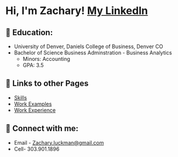 <h1>Hi, I'm Zachary!   <a href="https://www.linkedin.com/in/zachary-luckman-0a530b187/">My Linkedln</a>

<h2>🏫 Education:</h2>

- University of Denver, Daniels College of Business, Denver CO
- Bachelor of Science Business Adminstration - Business Analytics
  - Minors: Accounting
  - GPA: 3.5


<h2>📁 Links to other Pages</h2>

- [Skills](https://github.com/zacharyluckman/skills)
- [Work Examples](https://github.com/zacharyluckman/WorkExamples)
- [Work Experience](https://github.com/zacharyluckman/WorkExperience/blob/main/README.md)

<h2> 🤳 Connect with me:</h2>

- Email - Zachary.luckman@gmail.com
- Cell- 303.901.1896

